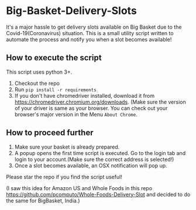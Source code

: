 # Big-Basket-Delivery-Slots
It's a major hassle to get delivery slots available on Big Basket due to the Covid-19(Coronavirus) situation. 
This is a small utility script written to automate the process and notify you when a slot becomes available! 

## How to execute the script
This script uses python 3+.
1) Checkout the repo 
2) Run `pip install -r requirements`
3) If you don't have chromedriver installed, download it from https://chromedriver.chromium.org/downloads. (Make sure the version of your driver is same as your browser. You can check out your browser's major version in the Menu `About Chrome`. 


## How to proceed further
1) Make sure your basket is already prepared.
2) A popup opens the first time script is executed. Go to the login tab and login to your account.(Make sure the correct address is selected!)
4) Once a slot becomes available, an OSX notification will pop up.


Please star the repo if you find the script useful!

(I saw this idea for Amazon US and Whole Foods in this repo https://github.com/pcomputo/Whole-Foods-Delivery-Slot and decided to do the same for BigBasket, India.)
